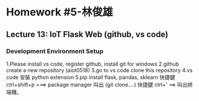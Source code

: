 # Homework #5-林俊雄
## Lecture 13: IoT Flask Web (github, vs code)
### Development Environment Setup
1.Please install vs code, register github, install git for windows
2.github create a new repository (aiot0518)
3.go to vs code clone this repository
4.vs code 安裝 python extension
5.pip install flask, pandas, sklearn
快捷鍵 ctrl+shift+p ===> package manager 叫出 (git clone....)
快捷鍵 ctrl+' ==> 叫出終端機。
